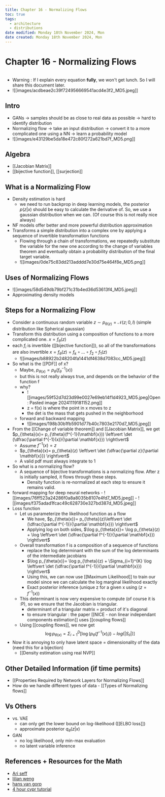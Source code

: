 ```yaml
---
title: Chapter 16 - Normalizing Flows
toc: true
tags:
  - architecture
  - distributions
date modified: Monday 18th November 2024, Mon
date created: Monday 18th November 2024, Mon
---
```


# Chapter 16 - Normalizing Flows
```toc
```

- Warning : If I explain every equation **fully**, we won't get lunch. So I will share this document later.
- ![[images/acdbeae2c39f724956669541acd4e3f2_MD5.jpeg]]
## Intro
- GANs -> samples should be as close to real data as possible -> hard to identify distribution
- Normalizing flow -> take an input distribution -> convert it to a more complicated one using a NN -> learn a probability model
- ![[images/e43129be5da18e472c80f272a621bd7f_MD5.png]]
## Algebra
- [[Jacobian Matrix]]
- [[bijective function]], [[surjection]]

## What is a Normalizing Flow
- Density estimation is hard
	- we need to run backprop in deep learning models, the posterior $p(z|x$) should be easy to calculate the derivative of. So, we use a gaussian distribution when we can. (Of course this is not really nice always)
- NF models offer better and more powerful distribution approximation
- Transforms a simple distribution into a complex one by applying a sequence of invertible transformation functions
	- Flowing through a chain of transformations, we repeatedly substitute the variable for the new one according to the change of variables theorem and eventually obtain a probability distribution of the final target variable.
	- ![[images/0de75c83dd213adddd7e30d75e464f8e_MD5.png]]
## Uses of Normalizing Flows
- ![[images/58d549db79bf271c31b4ed36d53613f4_MD5.jpeg]]
- Approximating density models
## Steps for a Normalizing Flow
- Consider a continuous random variable $z \sim p_{\theta(z)}= \mathcal{N}(z;0,I)$ (simple distribution like Spherical gaussian)
- Transform this distribution using a composition of functions to a more complicated one. $x = f_{\theta}(z)$
- each $f_{i}$ is invertible ([[bijective function]]), so all of the transformations are also invertible $x = f_{\theta}(z) = f_{k} \circ … \circ f_{2} \circ f_{1}(z)$
	- ![[images/b88922b248204fa1441df4638d7083cc_MD5.jpeg]]
- So what is the [[PDF]] of x? 
	- Maybe, $p_{\theta(x)}= p_\theta(f^{-1}_{\theta}(x))$
	- but this is not really always true, and depends on the behavior of the function f
	- why?
		- ![[images/59f52d7d23d99e0027e69eb14f1d4923_MD5.jpeg|Open: Pasted image 20241119181152.png]]
		- z = f(x) is where the point in x moves to z
		- the det is the mass that gets pushed in the neighborhood
	- forward and backward mapping
		- ![[images/198b30b1fb5901d77b40c7803e2170d7_MD5.jpeg]]
- From the [[Change of variable theorem]] and [[Jacobian Matrix]], we get $p_{\theta}(x)= p_{\theta}(f^{-1}(\mathbf{x})) \left\vert \det (\dfrac{\partial f^{-1}(x)}{\partial \mathbf{x}}) \right\vert$
	- Assume $f^{-1}(x) =z$
	- $p_{\theta}(x)= p_{\theta}(z) \left\vert \det (\dfrac{\partial z}{\partial \mathbf{x}}) \right\vert$
	- A valid pdf must always integrate to 1
- So what is a normalizing flow?
	- A sequence of bijective transformations is a normalizing flow. After z is initially sampled, it flows through these steps.
		- Density function is re-normalized at each step to ensure it remains valid.
- forward mapping for deep neural networks
			- ![[images/76ff523a24286f0a8a8035b8107e4fd7_MD5.jpeg]]
			- ![[images/f375adad1fcac49c628730e327bd387d_MD5.jpeg]]
- Loss function
	- Let us parameterize the likelihood function as a flow
		- We have, $p_{\theta(x)}= p_{\theta}(z)\left\vert \det (\dfrac{\partial f^{-1}}{\partial \mathbf{x}}) \right\vert$
		- Applying log on both sides, $\log p_{\theta(x)}= \log p_{\theta}(z) + \log \left\vert \det (\dfrac{\partial f^{-1}}{\partial \mathbf{x}}) \right\vert$
	- Overall transformation f is a composition of a sequence of functions
		- replace the log determinant with the sum of the log determinants of the intermediate jacobians
		- $\log p_{\theta(x)}= \log p_{\theta}(z) + \Sigma_{i=1}^{K} \log \left\vert \det (\dfrac{\partial f^{-1}}{\partial \mathbf{x}}) \right\vert$
		- Using this, we can now use [[Maximum Likelihood]] to train our model since we can calculate the log marginal likelihood exactly
		- Exact posterior inference (unique z for a given x using ($z = f^{-1}(x$))
	- This determinant is now very expensive to compute (of course it is :P), so we ensure that the Jacobian is triangular.
		- determinant of a triangular matrix = product of it's diagonal
		- to ensure triangular : the paper [[NICE - non linear independant components estimation]] uses [[coupling flows]]
	- Using [[coupling flows]], we now get $$\log p_{\theta(x)}= \Sigma_{i=1}^D [\log (p_\theta(f^{-1}(x)_{i}))- log(\vert S_{ii} \vert)]$$
- Now it is annoying to only have latent space = dimensionality of the data (need this for a bijection)
	- [[Density estimation using real NVP]]

## Other Detailed Information (if time permits)
-  [[Properties Required by Network Layers for Normalizing Flows]]
- How do we handle different types of data - [[Types of Normalizing flows]]

## Vs Others
- vs. VAE 
	- can only get the lower bound on log-likelihood ([[ELBO loss]])
	- approximate posterior $q_\theta(z|x)$
- GAN
	- no log likelihood, only min-max evaluation
	- no latent variable inference

## References + Resources for the Math
- [Ari seff](https://www.youtube.com/watch?v=i7LjDvsLWCg)
- [lilian weng](https://lilianweng.github.io/posts/2018-10-13-flow-models/)
- [hans van gorp](https://www.youtube.com/watch?v=yxVcnuRrKqQ)
- [4 hour cvpr tutorial](https://www.youtube.com/watch?v=8XufsgG066A)